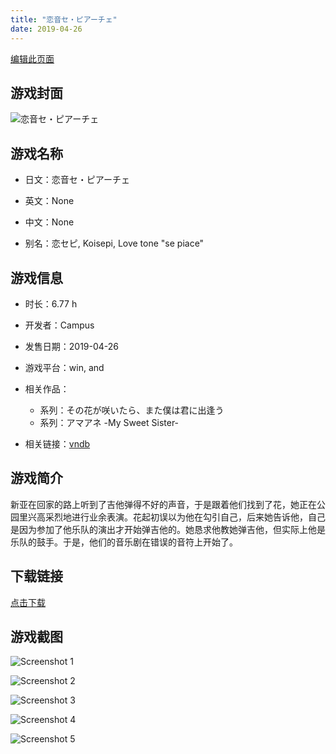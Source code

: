```yaml
---
title: "恋音セ・ピアーチェ"
date: 2019-04-26
---
```

[编辑此页面](https://github.com/ACG-3/ADV3-source/blob/main/source/_posts/games/%E6%81%8B%E9%9F%B3%E3%82%BB%E3%83%BB%E3%83%94%E3%82%A2%E3%83%BC%E3%83%81%E3%82%A7.md)

## 游戏封面

![恋音セ・ピアーチェ](https%3A//pan.timero.xyz/onedrive/img_lib_001/%E6%81%8B%E9%9F%B3%E3%82%BB%E3%83%BB%E3%83%94%E3%82%A2%E3%83%BC%E3%83%81%E3%82%A7_cover.avif)


## 游戏名称

- 日文：恋音セ・ピアーチェ
- 英文：None
- 中文：None

- 别名：恋セピ, Koisepi, Love tone "se piace"


## 游戏信息

- 时长：6.77 h
- 开发者：Campus
- 发售日期：2019-04-26
- 游戏平台：win, and
- 相关作品：
   - 系列：その花が咲いたら、また僕は君に出逢う
   - 系列：アマアネ -My Sweet Sister-

- 相关链接：[vndb](https://vndb.org/v25126)


## 游戏简介

新亚在回家的路上听到了吉他弹得不好的声音，于是跟着他们找到了花，她正在公园里兴高采烈地进行业余表演。花起初误以为他在勾引自己，后来她告诉他，自己是因为参加了他乐队的演出才开始弹吉他的。她恳求他教她弹吉他，但实际上他是乐队的鼓手。于是，他们的音乐剧在错误的音符上开始了。




## 下载链接

[点击下载](https://pan.timero.xyz/onedrive/adv_lib_001/%E6%81%8B%E9%9F%B3%E3%82%BB%E3%83%BB%E3%83%94%E3%82%A2%E3%83%BC%E3%83%81%E3%82%A7)


## 游戏截图


![Screenshot 1](https%3A//pan.timero.xyz/onedrive/img_lib_001/%E6%81%8B%E9%9F%B3%E3%82%BB%E3%83%BB%E3%83%94%E3%82%A2%E3%83%BC%E3%83%81%E3%82%A7_Screenshot_1.avif)

![Screenshot 2](https%3A//pan.timero.xyz/onedrive/img_lib_001/%E6%81%8B%E9%9F%B3%E3%82%BB%E3%83%BB%E3%83%94%E3%82%A2%E3%83%BC%E3%83%81%E3%82%A7_Screenshot_2.avif)

![Screenshot 3](https%3A//pan.timero.xyz/onedrive/img_lib_001/%E6%81%8B%E9%9F%B3%E3%82%BB%E3%83%BB%E3%83%94%E3%82%A2%E3%83%BC%E3%83%81%E3%82%A7_Screenshot_3.avif)

![Screenshot 4](https%3A//pan.timero.xyz/onedrive/img_lib_001/%E6%81%8B%E9%9F%B3%E3%82%BB%E3%83%BB%E3%83%94%E3%82%A2%E3%83%BC%E3%83%81%E3%82%A7_Screenshot_4.avif)

![Screenshot 5](https%3A//pan.timero.xyz/onedrive/img_lib_001/%E6%81%8B%E9%9F%B3%E3%82%BB%E3%83%BB%E3%83%94%E3%82%A2%E3%83%BC%E3%83%81%E3%82%A7_Screenshot_5.avif)

